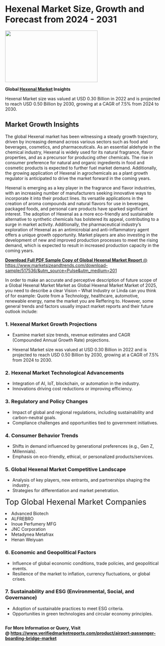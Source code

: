 <H1>Hexenal Market Size, Growth and Forecast from 2024 - 2031</H1><img class="aligncenter size-medium wp-image-584254" src="https://thirdeyenews.in/wp-content/uploads/2024/09/Global-Market-Research-300x168.jpeg" alt="" width="300" height="168" /><p><strong>Global&nbsp;<a href="https://www.marketsizeandtrends.com/download-sample/517536/&amp;utm_source=Pulse&amp;utm_medium=201">Hexenal Market</a> Insights</strong></p><p>Hexenal Market size was valued at USD 0.30 Billion in 2022 and is projected to reach USD 0.50 Billion by 2030, growing at a CAGR of 7.5% from 2024 to 2030.</p><p><h2>Market Growth Insights</h2> <p>The global Hexenal market has been witnessing a steady growth trajectory, driven by increasing demand across various sectors such as food and beverages, cosmetics, and pharmaceuticals. As an essential aldehyde in the chemical industry, Hexenal is widely used for its natural fragrance, flavor properties, and as a precursor for producing other chemicals. The rise in consumer preference for natural and organic ingredients in food and cosmetic products is expected to further fuel market demand. Additionally, the growing application of Hexenal in agrochemicals as a plant growth regulator is anticipated to drive the market forward in the coming years.</p> <p><a href="#"></a></p> <p>Hexenal is emerging as a key player in the fragrance and flavor industries, with an increasing number of manufacturers seeking innovative ways to incorporate it into their product lines. Its versatile applications in the creation of aroma compounds and natural flavors for use in beverages, packaged foods, and personal care products have sparked significant interest. The adoption of Hexenal as a more eco-friendly and sustainable alternative to synthetic chemicals has bolstered its appeal, contributing to a surge in market activity. Additionally, the pharmaceutical industry’s exploration of Hexenal as an antimicrobial and anti-inflammatory agent offers a unique growth opportunity. Market players are also investing in the development of new and improved production processes to meet the rising demand, which is expected to result in increased production capacity in the coming years.</p> <p><a href="#"></p><p><span class=""><strong>Download Full PDF Sample Copy of Global Hexenal Market Report</strong> @ <a href="https://www.marketsizeandtrends.com/download-sample/517536/&amp;utm_source=Pulse&amp;utm_medium=201" target="_blank">https://www.marketsizeandtrends.com/download-sample/517536/&amp;utm_source=Pulse&amp;utm_medium=201</a></span></p><p>In order to make an accurate and perceptive description of future scope of a Global&nbsp;Hexenal Market Market as Global&nbsp;Hexenal Market Market of 2025, you need to describe a clear Vision &ndash; What Industry or Linda can you think of for example: Quote from a Technology, healthcare, automotive, renewable energy, name the market you are Reffering to. However, some general trends and factors usually impact market reports and their future outlook include:</p><h3>1.&nbsp;<strong>Hexenal Market Growth Projections</strong></h3><ul><li>Examine market size trends, revenue estimates and CAGR (Compounded Annual Growth Rate) projections.</li><li><p>Hexenal Market size was valued at USD 0.30 Billion in 2022 and is projected to reach USD 0.50 Billion by 2030, growing at a CAGR of 7.5% from 2024 to 2030.</p></li></ul><h3>2.&nbsp;<strong>Hexenal Market Technological Advancements</strong></h3><ul><li>Integration of AI, IoT, blockchain, or automation in the industry.</li><li>Innovations driving cost reductions or improving efficiency.</li></ul><h3>3.&nbsp;<strong>Regulatory and Policy Changes</strong></h3><ul><li>Impact of global and regional regulations, including sustainability and carbon-neutral goals.</li><li>Compliance challenges and opportunities tied to government initiatives.</li></ul><h3>4.&nbsp;<strong>Consumer Behavior Trends</strong></h3><ul><li>Shifts in demand influenced by generational preferences (e.g., Gen Z, Millennials).</li><li>Emphasis on eco-friendly, ethical, or personalized products/services.</li></ul><h3>5.&nbsp;<strong>Global Hexenal Market Competitive Landscape</strong></h3><ul><li>Analysis of key players, new entrants, and partnerships shaping the industry.</li><li>Strategies for differentiation and market penetration.</li></ul><p data-pm-slice="1 1 []"><span style="color: inherit; font-family: inherit; font-size: 25px;">Top Global Hexenal Market Companies</span></p><div class="" data-test-id=""><p><li>Advanced Biotech</li><li> ALFREBRO</li><li> Inoue Perfumery MFG</li><li> JNC Corporation</li><li> Metadynea Metafrax</li><li> Henan Weiyuan</li></p></div><h3>6.&nbsp;<strong>Economic and Geopolitical Factors</strong></h3><ul><li>Influence of global economic conditions, trade policies, and geopolitical events.</li><li>Resilience of the market to inflation, currency fluctuations, or global crises.</li></ul><h3>7.&nbsp;<strong>Sustainability and ESG (Environmental, Social, and Governance)</strong></h3><ul><li>Adoption of sustainable practices to meet ESG criteria.</li><li>Opportunities in green technologies and circular economy principles.</li></ul><h2><strong style="font-size: 14px;">For More Information or Query, Visit @&nbsp;</strong><a style="background-color: #ffffff; font-size: 14px;" href="https://www.marketsizeandtrends.com/report/hexenal-market/" target="_blank">https://www.verifiedmarketreports.com/product/airport-passenger-boarding-bridge-market</a></h2>
